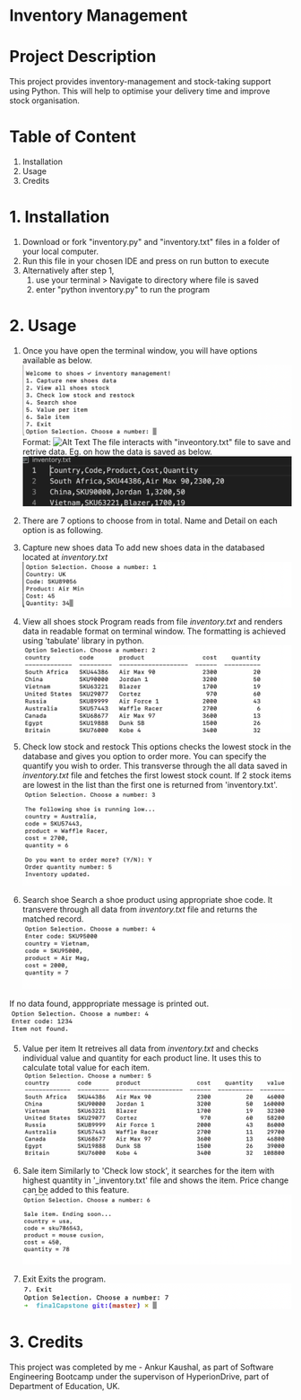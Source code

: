 # Inventory Management

# Project Description
This project provides inventory-management and stock-taking support using Python.
This will help to optimise your delivery time and improve stock organisation.

# Table of Content
1.  Installation
1. Usage
1. Credits

# 1. Installation
1. Download or fork "inventory.py" and "inventory.txt" files in a folder of your
 local computer.
1. Run this file in your chosen IDE and press on run button to execute
1. Alternatively after step 1,
    1. use your terminal > Navigate to directory where file is saved
    1. enter "python inventory.py" to run the program

# 2. Usage
1. Once you have open the terminal window, you will have options available as below.
![main options](/Pictures/menu.png) Format: ![Alt Text](url)
The file interacts with "inveontory.txt" file to save and retrive data.
Eg. on how the data is saved as below.
![Inventory File](/Pictures/inventory_txt_file.png)

1. There are 7 options to choose from in total. Name and Detail on each option is
as following.
  1. Capture new shoes data
  To add new shoes data in the databased located at _inventory.txt_
  ![Option 1](/Pictures/option_1.png)

  2. View all shoes stock
  Program reads from file _inventory.txt_ and renders data in readable format on
  terminal window. The formatting is achieved using 'tabulate' library in python.
  ![Option 2](/Pictures/option_2.png)

  3. Check low stock and restock
  This options checks the lowest stock in the database and gives you option to order
  more. You can specify the quantify you wish to order. This transverse through
  the all data saved in _inventory.txt_ file and fetches the first lowest stock count.
  If 2 stock items are lowest in the list than the first one is returned from 'inventory.txt'.
  ![Option 3](/Pictures/option_3.png)

  4. Search shoe
  Search a shoe product using appropriate shoe code. It transvere through all
  data from _inventory.txt_ file and returns the matched record.
  ![Option 4](/Pictures/option_4.png)

  If no data found, apppropriate message is printed out.
  ![Item not found](/Pictures/option_4a.png)

  5. Value per item
  It retreives all data from _inventory.txt_ and checks individual value and
  quantity for each product line. It uses this to calculate total value for each
  item.
  ![Option 5](/Pictures/option_5.png)


  6. Sale item
  Similarly to 'Check low stock', it searches for the item with highest quantity
  in '_inventory.txt' file and shows the item. Price change can be added to this feature.
  ![Option 6](/Pictures/option_6.png)

  7. Exit
  Exits the program.
![Option 7](/Pictures/option_7.png)


# 3. Credits
This project was completed by me -  Ankur Kaushal, as part of Software Engineering
Bootcamp under the supervison of HyperionDrive, part of Department of Education, UK.
